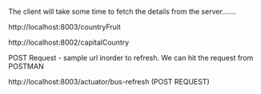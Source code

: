 The client will take some time to fetch the details from the server.......

http://localhost:8003/countryFruit

http://localhost:8002/capitalCountry

POST Request - sample url inorder to refresh. We can hit the request from POSTMAN 

 http://localhost:8003/actuator/bus-refresh (POST REQUEST)
